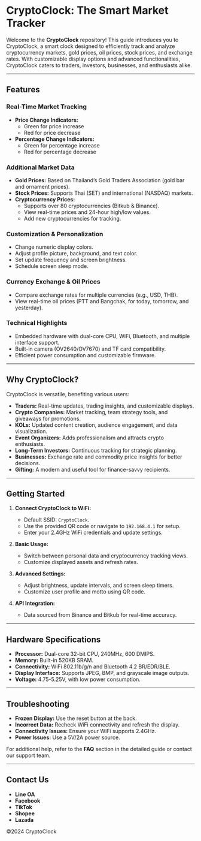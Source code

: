 # CryptoClock: The Smart Market Tracker

Welcome to the **CryptoClock** repository! This guide introduces you to CryptoClock, a smart clock designed to efficiently track and analyze cryptocurrency markets, gold prices, oil prices, stock prices, and exchange rates. With customizable display options and advanced functionalities, CryptoClock caters to traders, investors, businesses, and enthusiasts alike.

---

## Features

### Real-Time Market Tracking
- **Price Change Indicators:**
  - Green for price increase
  - Red for price decrease
- **Percentage Change Indicators:**
  - Green for percentage increase
  - Red for percentage decrease

### Additional Market Data
- **Gold Prices:** Based on Thailand’s Gold Traders Association (gold bar and ornament prices).
- **Stock Prices:** Supports Thai (SET) and international (NASDAQ) markets.
- **Cryptocurrency Prices:**
  - Supports over 80 cryptocurrencies (Bitkub & Binance).
  - View real-time prices and 24-hour high/low values.
  - Add new cryptocurrencies for tracking.

### Customization & Personalization
- Change numeric display colors.
- Adjust profile picture, background, and text color.
- Set update frequency and screen brightness.
- Schedule screen sleep mode.

### Currency Exchange & Oil Prices
- Compare exchange rates for multiple currencies (e.g., USD, THB).
- View real-time oil prices (PTT and Bangchak, for today, tomorrow, and yesterday).

### Technical Highlights
- Embedded hardware with dual-core CPU, WiFi, Bluetooth, and multiple interface support.
- Built-in camera (OV2640/OV7670) and TF card compatibility.
- Efficient power consumption and customizable firmware.

---

## Why CryptoClock?

CryptoClock is versatile, benefiting various users:
- **Traders:** Real-time updates, trading insights, and customizable displays.
- **Crypto Companies:** Market tracking, team strategy tools, and giveaways for promotions.
- **KOLs:** Updated content creation, audience engagement, and data visualization.
- **Event Organizers:** Adds professionalism and attracts crypto enthusiasts.
- **Long-Term Investors:** Continuous tracking for strategic planning.
- **Businesses:** Exchange rate and commodity price insights for better decisions.
- **Gifting:** A modern and useful tool for finance-savvy recipients.

---

## Getting Started

1. **Connect CryptoClock to WiFi:**
   - Default SSID: `CryptoClock`.
   - Use the provided QR code or navigate to `192.168.4.1` for setup.
   - Enter your 2.4GHz WiFi credentials and update settings.

2. **Basic Usage:**
   - Switch between personal data and cryptocurrency tracking views.
   - Customize displayed assets and refresh rates.

3. **Advanced Settings:**
   - Adjust brightness, update intervals, and screen sleep timers.
   - Customize user profile and motto using QR code.

4. **API Integration:**
   - Data sourced from Binance and Bitkub for real-time accuracy.

---

## Hardware Specifications

- **Processor:** Dual-core 32-bit CPU, 240MHz, 600 DMIPS.
- **Memory:** Built-in 520KB SRAM.
- **Connectivity:** WiFi 802.11b/g/n and Bluetooth 4.2 BR/EDR/BLE.
- **Display Interface:** Supports JPEG, BMP, and grayscale image outputs.
- **Voltage:** 4.75-5.25V, with low power consumption.

---

## Troubleshooting

- **Frozen Display:** Use the reset button at the back.
- **Incorrect Data:** Recheck WiFi connectivity and refresh the display.
- **Connectivity Issues:** Ensure your WiFi supports 2.4GHz.
- **Power Issues:** Use a 5V/2A power source.

For additional help, refer to the **FAQ** section in the detailed guide or contact our support team.

---

## Contact Us

- **Line OA**
- **Facebook**
- **TikTok**
- **Shopee**
- **Lazada**

©2024 CryptoClock
